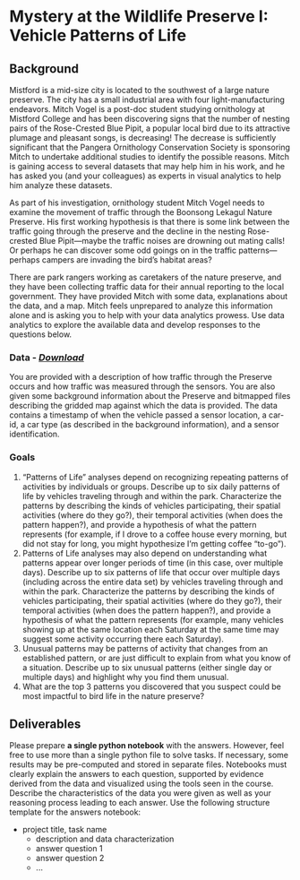 # Mystery at the Wildlife Preserve I: Vehicle Patterns of Life

## Background
Mistford is a mid-size city is located to the southwest of a large nature preserve. The city has a small industrial area with four light-manufacturing endeavors.  Mitch Vogel is a post-doc student studying ornithology at Mistford College and has been discovering signs that the number of nesting pairs of the Rose-Crested Blue Pipit, a popular local bird due to its attractive plumage and pleasant songs, is decreasing! The decrease is sufficiently significant that the Pangera Ornithology Conservation Society is sponsoring Mitch to undertake additional studies to identify the possible reasons. Mitch is gaining access to several datasets that may help him in his work, and he has asked you (and your colleagues) as experts in visual analytics to help him analyze these datasets.

As part of his investigation, ornithology student Mitch Vogel needs to examine the movement of traffic through the Boonsong Lekagul Nature Preserve. His first working hypothesis is that there is some link between the traffic going through the preserve and the decline in the nesting Rose-crested Blue Pipit—maybe the traffic noises are drowning out mating calls! Or perhaps he can discover some odd goings on in the traffic patterns—perhaps campers are invading the bird’s habitat areas?

There are park rangers working as caretakers of the nature preserve, and they have been collecting traffic data for their annual reporting to the local government. They have provided Mitch with some data, explanations about the data, and a map. Mitch feels unprepared to analyze this information alone and is asking you to help with your data analytics prowess. Use data analytics to explore the available data and develop responses to the questions below. 

### Data - *[Download](https://github.com/emmanueliarussi/DataScienceCapstone/tree/master/7_FinalProjects/MysteryWildlifePreserveIVehiclePatternsLife/data/task1.zip)*

You are provided with a description of how traffic through the Preserve occurs and how traffic was measured through
the sensors. You are also given some background information about the Preserve and bitmapped files describing the gridded map against which the data is provided. The data contains a timestamp of when the vehicle passed a sensor location, a car-id, a car type (as described in the background information), and a sensor identification.

### Goals

1. “Patterns of Life” analyses depend on recognizing repeating patterns of activities by individuals or groups. Describe up to six daily patterns of life by vehicles traveling through and within the park. Characterize the patterns by describing the kinds of vehicles participating, their spatial activities (where do they go?), their temporal activities (when does the pattern happen?), and provide a hypothesis of what the pattern represents (for example, if I drove to a coffee house every morning, but did not stay for long, you might hypothesize I’m getting coffee “to-go”).
2. Patterns of Life analyses may also depend on understanding what patterns appear over longer periods of time (in this case, over multiple days). Describe up to six patterns of life that occur over multiple days (including across the entire data set) by vehicles traveling through and within the park. Characterize the patterns by describing the kinds of vehicles participating, their spatial activities (where do they go?), their temporal activities (when does the pattern happen?), and provide a hypothesis of what the pattern represents (for example, many vehicles showing up at the same location each Saturday at the same time may suggest some activity occurring there each Saturday).
3. Unusual patterns may be patterns of activity that changes from an established pattern, or are just difficult to explain from what you know of a situation. Describe up to six unusual patterns (either single day or multiple days) and highlight why you find them unusual.
4. What are the top 3 patterns you discovered that you suspect could be most impactful to bird life in the nature preserve? 

## Deliverables

Please prepare __a single python notebook__ with the answers. However, feel free to use more than a single python file to solve tasks. If necessary, some results may be pre-computed and stored in separate files. Notebooks must clearly explain the answers to each question, supported by evidence derived from the data and visualized using the tools seen in the course. Describe the characteristics of the data you were given as well as your reasoning process leading to each answer. Use the following structure template for the answers notebook:

- project title, task name
    - description and data characterization 
    - answer question 1
    - answer question 2
    - ...

